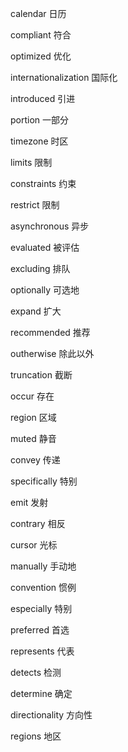 calendar 日历

compliant 符合

optimized 优化

internationalization 国际化

introduced 引进

portion 一部分

timezone 时区

limits 限制

constraints 约束

restrict 限制

asynchronous 异步

evaluated 被评估

excluding 排队

optionally 可选地

expand 扩大

recommended 推荐

outherwise 除此以外

truncation 截断

occur  存在

region 区域

muted 静音

convey 传递

specifically 特别

emit 发射 

contrary 相反

cursor 光标

manually 手动地

convention 惯例

especially 特别

preferred 首选

represents 代表

detects 检测

determine 确定

directionality 方向性

regions 地区

 
